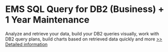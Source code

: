 # EMS SQL Query for DB2 (Business) + 1 Year Maintenance
Analyze and retrieve your data, build your DB2 queries visually, work with DB2 query plans, build charts based on retrieved data quickly and more
[>> Detailed information](https://secure.shareit.com/shareit/product.html?productid=300068088&affiliateid=200057808)